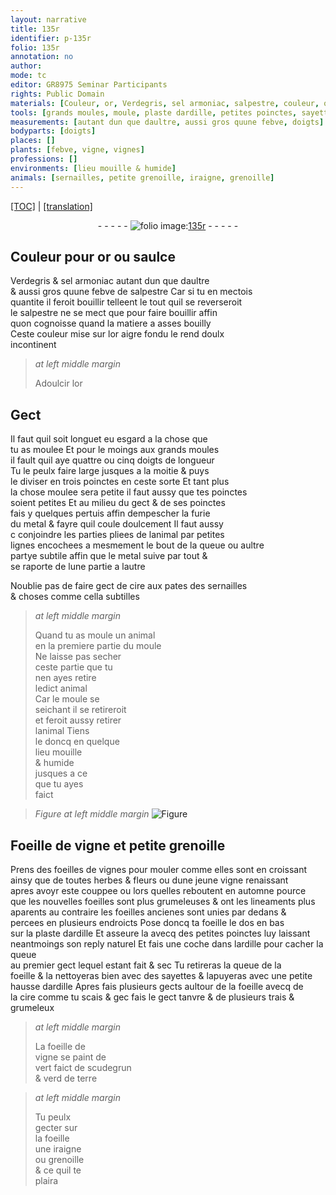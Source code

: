 ```yaml
---
layout: narrative
title: 135r
identifier: p-135r
folio: 135r
annotation: no
author:
mode: tc
editor: GR8975 Seminar Participants
rights: Public Domain
materials: [Couleur, or, Verdegris, sel armoniac, salpestre, couleur, or aigre fondu, metal, cire, ardille, scudegrun, verd de terre]
tools: [grands moules, moule, plaste dardille, petites poinctes, sayettes]
measurements: [autant dun que daultre, aussi gros quune febve, doigts]
bodyparts: [doigts]
places: []
plants: [febve, vigne, vignes]
professions: []
environments: [lieu mouille & humide]
animals: [sernailles, petite grenoille, iraigne, grenoille]
---
```


 <p><a href="{{ site.baseurl }}/diplomatic/">[TOC]</a> | <a href="{{ site.baseurl }}/texts/p-135r_tl/" target="_blank">[translation]</a></p><div class="folio" align="center">- - - - - <a href="http://gallica.bnf.fr/ark:/12148/btv1b10500001g/f275.item.r=" target="_blank"><img src="https://cu-mkp.github.io/2017-workshop-edition/assets/photo-icon.png" alt="folio image: " style="display:inline-block; margin-bottom:-3px;"/>135r</a> - - - - - </div>  
  

## <span class="m">Couleur</span> pour <span class="m">or</span> ou saulce

 
 <span class="m">Verdegris</span> & <span class="m">sel armoniac</span> <span class="ms">autant dun que daultre</span> <br/> & <span class="ms">aussi gros quune <span class="pa">febve</span></span> de <span class="m">salpestre</span> Car si tu en mectois <br/> quantite il feroit bouillir telle<span class="exp">ent</span> le tout quil se reverseroit <br/> le <span class="m">salpestre</span> ne se mect que pour faire bouillir affin <br/> quon cognoisse quand la matiere a asses bouilly <br/> Ceste <span class="m">couleur</span> mise sur l<span class="m">or aigre fondu</span> le rend doulx <br/> incontinent 
 
> *at left middle margin*
> 
> 
> Adoulcir l<span class="m">or</span>
 
 
  

## Gect 

 
 Il faut quil soit longuet eu esgard a la chose que<br/> tu as moulee Et pour le moings aux <span class="tl">grands moules</span><br/> il fault quil aye quattre ou cinq <span class="ms"><span class="bp">doigts</span></span> de longueur <br/> Tu le peulx faire large jusques a la moitie & puys<br/> le diviser en trois poinctes en ceste sorte Et tant plus<br/> la chose moulee sera petite il faut aussy que tes poinctes<br/> soient petites Et au milieu du gect & de ses poinctes<br/> fais y quelques pertuis affin dempescher la furie<br/> du <span class="m">metal</span> & fayre quil coule doulcem<span class="exp">ent</span> Il faut aussy<br/> <span class="del">c</span> conjoindre les parties pliees de lanimal par petites<br/> lignes encochees <span class="del">a</span> mesmement le bout de la queue ou aultre<br/> partye subtile affin que le <span class="m">metal</span> suive par tout &<br/> se raporte d<span class="del">e l</span>une partie a lautre
 
 Noublie pas de faire gect de <span class="m">cire</span> aux pates des <span class="al">sernailles</span><br/> & choses co<span class="exp">mm</span>e cella subtilles 
 
> *at left middle margin*
> 
> 
>   Quand tu <span class="add">as</span> moule un animal<br/> en la premiere partie du <span class="tl">moule</span><br/> Ne laisse pas secher<br/> ceste partie que tu<br/> nen ayes retire<br/> ledict animal<br/> Car le <span class="tl">moule</span> se<br/> seichant il se retireroit<br/> et feroit aussy retirer<br/> lanimal Tiens<br/> le doncq en quelque<br/> <span class="env">lieu mouille<br/> & humide</span><br/> jusques a ce<br/> que tu ayes<br/> faict
 
> *Figure*
> *at left middle margin*
> <a href="https://drive.google.com/open?id=0B9-oNrvWdlO5U3BqOGxwTHNPeVk" target="_blank"><img src="https://cu-mkp.github.io/GR8975-edition/assets/photo-icon.png" alt="Figure" style="display:inline-block; margin-bottom:-3px;"/></a>
 
 
  

## Foeille de <span class="pa">vigne</span> et <span class="al">petite grenoille</span>

 
 P<span class="exp">rens</span> des foeilles de <span class="pa">vignes</span> pour mouler co<span class="exp">mm</span>e elles sont en croissant<br/> ainsy que de toutes herbes & fleurs ou dune jeune <span class="pa">vigne</span> renaissant<br/> apres avoyr este couppee ou lors quelles reboutent <span class="tmp">en automne</span> pource<br/> que les nouvelles foeilles sont plus grumeleuses & ont les lineaments plus<br/> aparents au contraire les foeilles ancienes sont unies par dedans &<br/> percees en plusieurs endroicts Pose doncq ta foeille le dos en bas<br/> sur la <span class="tl">plaste d<span class="m">ardille</span></span> Et asseure la avecq des <span class="tl">petites poinctes</span> luy laissa<span class="exp">n</span>t<br/> neantmoings son reply naturel Et fais une coche <span class="add">dans l<span class="m">ardille</span></span> pour cacher la queue<br/> au premier gect lequel estant fait & sec Tu retireras la queue de la<br/> foeille & la nettoyeras bien avec des <span class="tl">sayettes</span> & lapuyeras avec une petite<br/> hausse d<span class="m">ardille</span> Apres fais plusieurs gects aultour de la foeille avecq de<br/> la <span class="m">cire</span> co<span class="exp">mm</span>e tu scais & <span class="del">gec</span> fais le gect tanvre & de plusieurs trais & grumeleux
 
> *at left middle margin*
> 
> 
>   La foeille de<br/> <span class="pa">vigne</span> se paint de<br/> vert faict de <span class="m">scudegru<span class="exp">n</span></span><br/> & <span class="m">verd de terre</span>
 
> *at left middle margin*
> 
> 
>   Tu peulx<br/> gecter sur<br/> la foeille<br/> une <span class="al">iraigne</span><br/> ou <span class="al">grenoille</span><br/> & ce quil te<br/> plaira
 
 